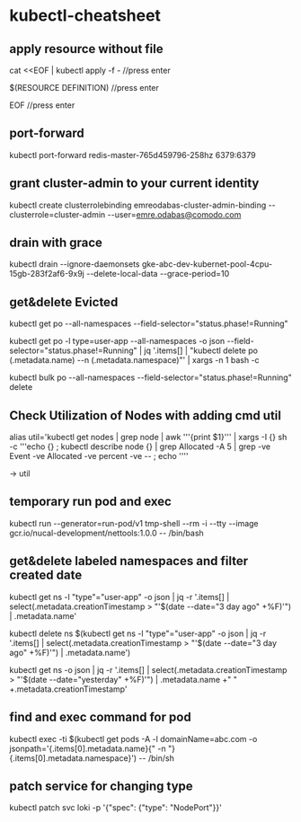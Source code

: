 # kubectl-cheatsheet

## apply resource without file 

cat <<EOF | kubectl apply -f -  //press enter

  $(RESOURCE DEFINITION)         //press enter  
  
EOF                             //press enter    


## port-forward

kubectl port-forward redis-master-765d459796-258hz 6379:6379 


## grant cluster-admin to your current identity
 kubectl create clusterrolebinding emreodabas-cluster-admin-binding --clusterrole=cluster-admin --user=emre.odabas@comodo.com

## drain with grace
kubectl drain --ignore-daemonsets gke-abc-dev-kubernet-pool-4cpu-15gb-283f2af6-9x9j --delete-local-data --grace-period=10 

## get&delete Evicted 

kubectl get po --all-namespaces --field-selector="status.phase!=Running" 

kubectl get po -l type=user-app  --all-namespaces -o json --field-selector="status.phase!=Running" | jq  '.items[]  | "kubectl delete po \(.metadata.name) --n \(.metadata.namespace)"' | xargs -n 1 bash -c

kubectl bulk po --all-namespaces --field-selector="status.phase!=Running" delete


## Check Utilization of Nodes with adding cmd util

alias util='kubectl get nodes | grep node | awk '\''{print $1}'\'' | xargs -I {} sh -c '\''echo {} ; kubectl describe node {} | grep Allocated -A 5 | grep -ve Event -ve Allocated -ve percent -ve -- ; echo '\'''

-> util

## temporary run pod and exec

kubectl run --generator=run-pod/v1 tmp-shell --rm -i --tty --image gcr.io/nucal-development/nettools:1.0.0 -- /bin/bash


## get&delete labeled namespaces and filter created date  

kubectl get ns -l "type"="user-app" -o json | jq -r '.items[] | select(.metadata.creationTimestamp > "'$(date --date="3 day ago" +%F)'") | .metadata.name'

kubectl delete ns $(kubectl get ns -l "type"="user-app" -o json | jq -r '.items[] | select(.metadata.creationTimestamp > "'$(date --date="3 day ago" +%F)'") | .metadata.name')

kubectl get ns -o json | jq -r '.items[] | select(.metadata.creationTimestamp > "'$(date --date="yesterday" +%F)'") | .metadata.name +"    " +.metadata.creationTimestamp'

## find and exec command for pod 

kubectl exec -ti $(kubectl get pods -A -l domainName=abc.com -o jsonpath='{.items[0].metadata.name}{" -n "}{.items[0].metadata.namespace}') -- /bin/sh


## patch service for changing type

kubectl patch svc loki -p '{"spec": {"type": "NodePort"}}'



